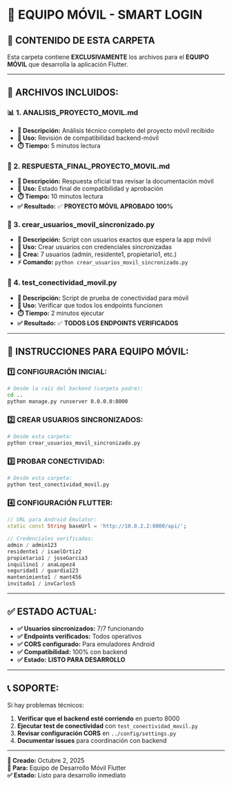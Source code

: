 # 📱 EQUIPO MÓVIL - SMART LOGIN

## 🎯 **CONTENIDO DE ESTA CARPETA**

Esta carpeta contiene **EXCLUSIVAMENTE** los archivos para el **EQUIPO MÓVIL** que desarrolla la aplicación Flutter.

---

## 📁 **ARCHIVOS INCLUIDOS:**

### **📊 1. ANALISIS_PROYECTO_MOVIL.md**
- **📝 Descripción:** Análisis técnico completo del proyecto móvil recibido
- **🎯 Uso:** Revisión de compatibilidad backend-móvil
- **⏱️ Tiempo:** 5 minutos lectura

### **📱 2. RESPUESTA_FINAL_PROYECTO_MOVIL.md**
- **📝 Descripción:** Respuesta oficial tras revisar la documentación móvil
- **🎯 Uso:** Estado final de compatibilidad y aprobación
- **⏱️ Tiempo:** 10 minutos lectura
- **✅ Resultado:** ✅ **PROYECTO MÓVIL APROBADO 100%**

### **🔧 3. crear_usuarios_movil_sincronizado.py**
- **📝 Descripción:** Script con usuarios exactos que espera la app móvil
- **🎯 Uso:** Crear usuarios con credenciales sincronizadas
- **👥 Crea:** 7 usuarios (admin, residente1, propietario1, etc.)
- **⚡ Comando:** `python crear_usuarios_movil_sincronizado.py`

### **🧪 4. test_conectividad_movil.py**
- **📝 Descripción:** Script de prueba de conectividad para móvil
- **🎯 Uso:** Verificar que todos los endpoints funcionen
- **⏱️ Tiempo:** 2 minutos ejecutar
- **✅ Resultado:** ✅ **TODOS LOS ENDPOINTS VERIFICADOS**

---

## 🚀 **INSTRUCCIONES PARA EQUIPO MÓVIL:**

### **1️⃣ CONFIGURACIÓN INICIAL:**
```bash
# Desde la raíz del backend (carpeta padre):
cd ..
python manage.py runserver 0.0.0.0:8000
```

### **2️⃣ CREAR USUARIOS SINCRONIZADOS:**
```bash
# Desde esta carpeta:
python crear_usuarios_movil_sincronizado.py
```

### **3️⃣ PROBAR CONECTIVIDAD:**
```bash
# Desde esta carpeta:
python test_conectividad_movil.py
```

### **4️⃣ CONFIGURACIÓN FLUTTER:**
```dart
// URL para Android Emulator:
static const String baseUrl = 'http://10.0.2.2:8000/api/';

// Credenciales verificadas:
admin / admin123
residente1 / isaelOrtiz2
propietario1 / joseGarcia3
inquilino1 / anaLopez4
seguridad1 / guardia123
mantenimiento1 / mant456
invitado1 / invCarlos5
```

---

## ✅ **ESTADO ACTUAL:**

- **✅ Usuarios sincronizados:** 7/7 funcionando
- **✅ Endpoints verificados:** Todos operativos
- **✅ CORS configurado:** Para emuladores Android
- **✅ Compatibilidad:** 100% con backend
- **✅ Estado:** **LISTO PARA DESARROLLO**

---

## 📞 **SOPORTE:**

Si hay problemas técnicos:
1. **Verificar que el backend esté corriendo** en puerto 8000
2. **Ejecutar test de conectividad** con `test_conectividad_movil.py`
3. **Revisar configuración CORS** en `../config/settings.py`
4. **Documentar issues** para coordinación con backend

---

**📅 Creado:** Octubre 2, 2025  
**🎯 Para:** Equipo de Desarrollo Móvil Flutter  
**✅ Estado:** Listo para desarrollo inmediato